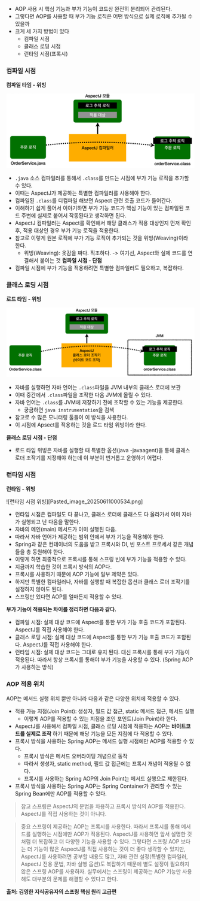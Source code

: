 - AOP 사용 시 핵심 기능과 부가 기능이 코드상 완전히 분리되어 관리된다.
- 그렇다면 AOP를 사용할 때 부가 기능 로직은 어떤 방식으로 실제 로직에 추가될 수 있을까
- 크게 세 가지 방법이 있다
	- 컴파일 시점
	- 클래스 로딩 시점
	- 런타임 시점(프록시)

### 컴파일 시점
__컴파일 타임 - 위빙__

![컴파일 시점 위빙](./images/Pasted_image_20250610235430.png)

- `.java` 소스 컴파일러를 통해서 `.class`를 만드는 시점에 부가 기능 로직을 추가할 수 있다.
- 이때는 AspectJ가 제공하는 특별한 컴파일러를 사용해야 한다.
- 컴파일된 `.class`를 디컴파일 해보면 Aspect 관련 호출 코드가 들어간다.
- 이해하기 쉽게 풀어서 이야기하면 부가 기능 코드가 핵심 기능이 있는 컴파일된 코드 주변에 실제로 붙어서 작동된다고 생각하면 된다.
- AspectJ 컴파일러는 Aspect를 확인해서 해당 클래스가 적용 대상인지 먼저 확인 후, 적용 대상인 경우 부가 기능 로직을 적용한다.
- 참고로 이렇게 원본 로직에 부가 기능 로직이 추가되는 것을 위빙(Weaving)이라 한다.
	- 위빙(Weaving): 옷감을 짜다. 직조하다. -> 여기선, Aspect와 실제 코드를 연결해서 붙이는 것
__컴파일 시점 - 단점__
- 컴파일 시점에 부가 기능을 적용하려면 특별한 컴파일러도 필요하고, 복잡하다.

### 클래스 로딩 시점
__로드 타임 - 위빙__

![클래스 로딩 시점 위빙](./images/Pasted_image_20250611000101.png)

- 자바를 실행하면 자바 언어는 `.class`파일을 JVM 내부의 클래스 로더에 보관
- 이때 중간에서 `.class`파일을 조작한 다음 JVM에 올릴 수 있다.
- 자바 언어는 `.class`를 JVM에 저장하기 전에 조작할 수 있는 기능을 제공한다.
	- 궁금하면 `java instrumentation`을 검색
- 참고로 수 많은 모니터링 툴들이 이 방식을 사용한다.
- 이 시점에 Apsect를 적용하는 것을 로드 타임 위빙이라 한다.

__클래스 로딩 시점 - 단점__
- 로드 타임 위빙은 자바를 실행할 때 특별한 옵션(java -javaagent)을 통해 클래스 로더 조작기를 지정해야 하는데 이 부분이 번거롭고 운영하기 어렵다.

### 런타임 시점
__런타임 - 위빙__

![런타임 시점 위빙][Pasted_image_20250611000534.png]

- 런타임 시점은 컴파일도 다 끝나고, 클래스 로더에 클래스도 다 올라가서 이미 자바가 실행되고 난 다음을 말한다.
- 자바의 메인(main) 메서드가 이미 실행된 다음.
- 따라서 자바 언어가 제공하는 범위 안에서 부가 기능을 적용해야 한다.
- Spring과 같은 컨테이너의 도움을 받고 프록시와 DI, 빈 포스트 프로세서 같은 개념들을 총 동원해야 한다.
- 이렇게 하면 최종적으로 프록시를 통해 스프링 빈에 부가 기능을 적용할 수 있다.
- 지금까지 학습한 것이 프록시 방식의 AOP다.
- 프록시를 사용하기 때문에 AOP 기능에 일부 제약은 있다.
- 하지만 특별한 컴파일러나, 자바를 실행할 때 복잡한 옵션과 클래스 로더 조작기를 설정하지 않아도 된다.
- 스프링만 있다면 AOP를 얼마든지 적용할 수 있다.

__부가 기능이 적용되는 차이를 정리하면 다음과 같다.__
- 컴파일 시점: 실제 대상 코드에 Aspect를 통한 부가 기능 호출 코드가 포함된다. AspectJ를 직접 사용해야 한다.
- 클래스 로딩 시점: 실제 대상 코드에 Aspect를 통한 부가 기능 호출 코드가 포함된다. AspectJ를 직접 사용해야 한다.
- 런타임 시점: 실제 대상 코드는 그대로 유지 된다. 대신 프록시를 통해 부가 기능이 적용된다. 따라서 항상 프록시를 통해야 부가 기능을 사용할 수 있다. (Spring AOP가 사용하는 방식)

### AOP 적용 위치
AOP는 메서드 실행 위치 뿐만 아니라 다음과 같은 다양한 위치에 적용할 수 있다.
- 적용 가능 지점(Join Point): 생성자, 필드 값 접근, static 메서드 접근, 메서드 실행
	- 이렇게 AOP를 적용할 수 있는 지점을 조인 포인트(Join Point)라 한다.
- AspectJ를 사용해서 컴파일 시점, 클래스 로딩 시점에 적용하는 AOP는 __바이트코드를 실제로 조작__ 하기 때문에 해당 기능을 모든 지점에 다 적용할 수 있다.
- 프록시 방식을 사용하는 Spring AOP는 메서드 실행 시점에만 AOP를 적용할 수 있다.
	- 프록시 방식은 메서드 오버라이딩 개념으로 동작
	- 따라서 생성자, static method, 필드 값 접근에는 프록시 개념이 적용될 수 없다.
	- 프록시를 사용하는 Spring AOP의 Join Point는 메서드 실행으로 제한된다.
- 프록시 방식을 사용하는 Spring AOP는 Spring Container가 관리할 수 있는 Spring Bean에만 AOP를 적용할 수 있다.

> 참고
> 스프링은 AspectJ의 문법을 차용하고 프록시 방식의 AOP를 적용한다. AspectJ를 직접 사용하는 것이 아니다.

> 중요
> 스프링이 제공하는 AOP는 프록시를 사용한다. 따라서 프록시를 통해 메서드를 실행하는 시점에만 AOP가 적용된다.
> AspectJ를 사용하면 앞서 설명한 것 처럼 더 복잡하고 더 다양한 기능을 사용할 수 있다.
> 그렇다면 스프링 AOP 보다는 더 기능이 많은 AspectJ를 직접 사용하는 것이 더 좋다 생각할 수 있지만, AspectJ를 사용하려면 공부할 내용도 많고, 자바 관련 설정(특별한 컴파일러, AspectJ 전용 문법, 자바 실행 옵션)도 복잡하기 때문에 별도 설정이 필요하지 않은 스프링 AOP를 사용하자.
> 실무에서는 스프링이 제공하는 AOP 기능만 사용해도 대부분의 문제를 해결할 수 있다고 한다.


__출처: 김영한 지식공유자의 스프링 핵심 원리 고급편__